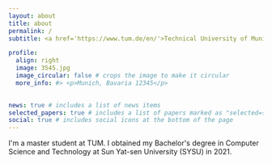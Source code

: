 ```yaml
---
layout: about
title: about
permalink: /
subtitle: <a href='https://www.tum.de/en/'>Technical University of Munich</a>. 

profile:
  align: right
  image: 3545.jpg
  image_circular: false # crops the image to make it circular
  more_info: #> <p>Munich, Bavaria 12345</p>
    

news: true # includes a list of news items
selected_papers: true # includes a list of papers marked as "selected={true}"
social: true # includes social icons at the bottom of the page
---
```


I'm a master student at TUM. I obtained my Bachelor's degree in Computer Science and Technology at Sun Yat-sen University (SYSU) in 2021.

<!-- Link to your favorite [subreddit](http://reddit.com). You can put a picture in, too. The code is already in, just name your picture `prof_pic.jpg` and put it in the `img/` folder.

Put your address / P.O. box / other info right below your picture. You can also disable any of these elements by editing `profile` property of the YAML header of your `_pages/about.md`. Edit `_bibliography/papers.bib` and Jekyll will render your [publications page](/al-folio/publications/) automatically.

Link to your social media connections, too. This theme is set up to use [Font Awesome icons](https://fontawesome.com/) and [Academicons](https://jpswalsh.github.io/academicons/), like the ones below. Add your Facebook, Twitter, LinkedIn, Google Scholar, or just disable all of them. -->
